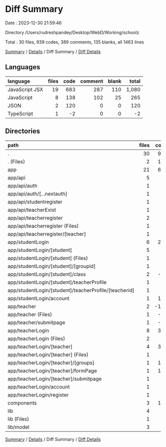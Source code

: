 # Diff Summary

Date : 2023-12-30 21:59:46

Directory /Users/rudreshpandey/Desktop/WebD/Working/schoolz

Total : 30 files,  939 codes, 389 comments, 135 blanks, all 1463 lines

[Summary](results.md) / [Details](details.md) / Diff Summary / [Diff Details](diff-details.md)

## Languages
| language | files | code | comment | blank | total |
| :--- | ---: | ---: | ---: | ---: | ---: |
| JavaScript JSX | 19 | 683 | 287 | 110 | 1,080 |
| JavaScript | 8 | 138 | 102 | 25 | 265 |
| JSON | 2 | 120 | 0 | 0 | 120 |
| TypeScript | 1 | -2 | 0 | 0 | -2 |

## Directories
| path | files | code | comment | blank | total |
| :--- | ---: | ---: | ---: | ---: | ---: |
| . | 30 | 939 | 389 | 135 | 1,463 |
| . (Files) | 2 | 120 | 0 | 0 | 120 |
| app | 21 | 618 | 381 | 119 | 1,118 |
| app/api | 5 | 90 | 94 | 23 | 207 |
| app/api/auth | 1 | 9 | 92 | 17 | 118 |
| app/api/auth/[...nextauth] | 1 | 9 | 92 | 17 | 118 |
| app/api/studentregister | 1 | 2 | 0 | 0 | 2 |
| app/api/teacherExist | 1 | 17 | 0 | 0 | 17 |
| app/api/teacherregister | 2 | 62 | 2 | 6 | 70 |
| app/api/teacherregister (Files) | 1 | 29 | 0 | 3 | 32 |
| app/api/teacherregister/[teacher] | 1 | 33 | 2 | 3 | 38 |
| app/studentLogin | 6 | 268 | -25 | 14 | 257 |
| app/studentLogin/[student] | 5 | 99 | -27 | 6 | 78 |
| app/studentLogin/[student] (Files) | 1 | 15 | -33 | 0 | -18 |
| app/studentLogin/[student]/[groupid] | 1 | 88 | 5 | 14 | 107 |
| app/studentLogin/[student]/class | 2 | -54 | 0 | -8 | -62 |
| app/studentLogin/[student]/teacherProfile | 1 | 50 | 1 | 0 | 51 |
| app/studentLogin/[student]/teacherProfile/[teacherid] | 1 | 50 | 1 | 0 | 51 |
| app/studentLogin/account | 1 | 169 | 2 | 8 | 179 |
| app/teacher | 2 | -101 | -2 | -11 | -114 |
| app/teacher (Files) | 1 | -90 | -2 | -8 | -100 |
| app/teacher/submitpage | 1 | -11 | 0 | -3 | -14 |
| app/teacherLogin | 8 | 361 | 314 | 93 | 768 |
| app/teacherLogin (Files) | 2 | 24 | 92 | 14 | 130 |
| app/teacherLogin/[teacher] | 4 | 306 | 222 | 70 | 598 |
| app/teacherLogin/[teacher] (Files) | 1 | 59 | 183 | 31 | 273 |
| app/teacherLogin/[teacher]/[groups] | 1 | 131 | 9 | 19 | 159 |
| app/teacherLogin/[teacher]/formPage | 1 | 105 | 30 | 17 | 152 |
| app/teacherLogin/[teacher]/submitpage | 1 | 11 | 0 | 3 | 14 |
| app/teacherLogin/account | 1 | 16 | 0 | 5 | 21 |
| app/teacherLogin/register | 1 | 15 | 0 | 4 | 19 |
| components | 3 | 155 | 0 | 14 | 169 |
| lib | 4 | 46 | 8 | 2 | 56 |
| lib (Files) | 1 | -2 | 0 | 0 | -2 |
| lib/model | 3 | 48 | 8 | 2 | 58 |

[Summary](results.md) / [Details](details.md) / Diff Summary / [Diff Details](diff-details.md)